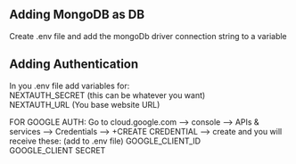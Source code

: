 
## Adding MongoDB as DB

Create .env file and add the mongoDb driver connection string to a variable

## Adding Authentication

In you .env file add variables for: <br>
NEXTAUTH_SECRET (this can be whatever you want)  
NEXTAUTH_URL (You base website URL)

FOR GOOGLE AUTH:
Go to cloud.google.com --> console --> APIs & services --> Credentials --> +CREATE CREDENTIAL --> create and you will receive these: (add to .env file)
GOOGLE_CLIENT_ID <br>
GOOGLE_CLIENT SECRET
